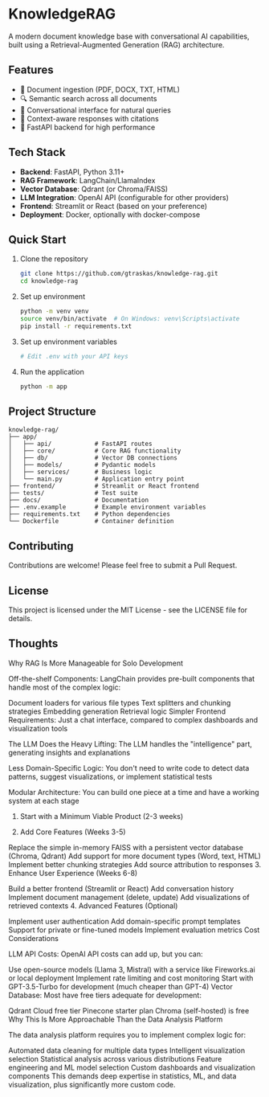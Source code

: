 # KnowledgeRAG

A modern document knowledge base with conversational AI capabilities, built using a Retrieval-Augmented Generation (RAG) architecture.

## Features

- 📄 Document ingestion (PDF, DOCX, TXT, HTML)
- 🔍 Semantic search across all documents
- 💬 Conversational interface for natural queries
- 🧠 Context-aware responses with citations
- 🚀 FastAPI backend for high performance

## Tech Stack

- **Backend**: FastAPI, Python 3.11+
- **RAG Framework**: LangChain/LlamaIndex
- **Vector Database**: Qdrant (or Chroma/FAISS)
- **LLM Integration**: OpenAI API (configurable for other providers)
- **Frontend**: Streamlit or React (based on your preference)
- **Deployment**: Docker, optionally with docker-compose

## Quick Start

1. Clone the repository

    ```bash
    git clone https://github.com/gtraskas/knowledge-rag.git
    cd knowledge-rag
    ```

2. Set up environment

    ```bash
    python -m venv venv
    source venv/bin/activate  # On Windows: venv\Scripts\activate
    pip install -r requirements.txt
    ```

3. Set up environment variables

    ```bash
    # Edit .env with your API keys
    ```

4. Run the application

    ```bash
    python -m app
    ```

## Project Structure

```plaintext
knowledge-rag/
├── app/
│   ├── api/            # FastAPI routes
│   ├── core/           # Core RAG functionality
│   ├── db/             # Vector DB connections
│   ├── models/         # Pydantic models
│   ├── services/       # Business logic
│   └── main.py         # Application entry point
├── frontend/           # Streamlit or React frontend
├── tests/              # Test suite
├── docs/               # Documentation
├── .env.example        # Example environment variables
├── requirements.txt    # Python dependencies
└── Dockerfile          # Container definition
```

## Contributing

Contributions are welcome! Please feel free to submit a Pull Request.

## License

This project is licensed under the MIT License - see the LICENSE file for details.

## Thoughts

Why RAG Is More Manageable for Solo Development

Off-the-shelf Components: LangChain provides pre-built components that handle most of the complex logic:

Document loaders for various file types
Text splitters and chunking strategies
Embedding generation
Retrieval logic
Simpler Frontend Requirements: Just a chat interface, compared to complex dashboards and visualization tools

The LLM Does the Heavy Lifting: The LLM handles the "intelligence" part, generating insights and explanations

Less Domain-Specific Logic: You don't need to write code to detect data patterns, suggest visualizations, or implement statistical tests

Modular Architecture: You can build one piece at a time and have a working system at each stage

1. Start with a Minimum Viable Product (2-3 weeks)

2. Add Core Features (Weeks 3-5)

Replace the simple in-memory FAISS with a persistent vector database (Chroma, Qdrant)
Add support for more document types (Word, text, HTML)
Implement better chunking strategies
Add source attribution to responses
3. Enhance User Experience (Weeks 6-8)

Build a better frontend (Streamlit or React)
Add conversation history
Implement document management (delete, update)
Add visualizations of retrieved contexts
4. Advanced Features (Optional)

Implement user authentication
Add domain-specific prompt templates
Support for private or fine-tuned models
Implement evaluation metrics
Cost Considerations

LLM API Costs: OpenAI API costs can add up, but you can:

Use open-source models (Llama 3, Mistral) with a service like Fireworks.ai or local deployment
Implement rate limiting and cost monitoring
Start with GPT-3.5-Turbo for development (much cheaper than GPT-4)
Vector Database: Most have free tiers adequate for development:

Qdrant Cloud free tier
Pinecone starter plan
Chroma (self-hosted) is free
Why This Is More Approachable Than the Data Analysis Platform

The data analysis platform requires you to implement complex logic for:

Automated data cleaning for multiple data types
Intelligent visualization selection
Statistical analysis across various distributions
Feature engineering and ML model selection
Custom dashboards and visualization components
This demands deep expertise in statistics, ML, and data visualization, plus significantly more custom code.
